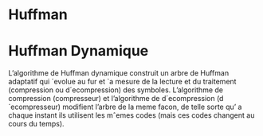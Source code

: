 # Huffman
# Huffman Dynamique
L’algorithme de Huffman dynamique construit un arbre de Huffman adaptatif qui ´evolue au fur et `a mesure de la lecture et du traitement (compression ou d´ecompression) des symboles.
L’algorithme de compression (compresseur) et l’algorithme de d´ecompression (d´ecompresseur) modifient
l’arbre de la meme facon, de telle sorte qu’ a chaque instant ils utilisent les mˆemes codes (mais ces codes
changent au cours du temps).
